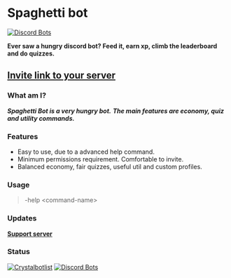 # Spaghetti bot

[![Discord Bots](https://discordbots.org/api/widget/status/585142238217240577.svg)](https://discordbots.org/bot/585142238217240577)

**Ever saw a hungry discord bot? Feed it, earn xp, climb the leaderboard and do quizzes.**

## [Invite link to your server](https://discordapp.com/oauth2/authorize?client_id=585142238217240577&scope=bot&permissions=19520)

### What am I?

***Spaghetti Bot is a very hungry bot.***
***The main features are economy, quiz and utility commands.***

### Features

- Easy to use, due to a advanced help command.
- Minimum permissions requirement. Comfortable to invite.
- Balanced economy, fair quizzes, useful util and custom profiles.

### Usage

> -help \<command-name\>

### Updates

**[Support server](https://discordapp.com/invite/W5Zj3G2)**

### Status

[![Crystalbotlist](https://crystalbotlist.uk/api/bot/585142238217240577/widget)](https://crystalbotlist.uk/bots/585142238217240577)
[![Discord Bots](https://discordbots.org/api/widget/585142238217240577.svg)](https://discordbots.org/bot/585142238217240577)